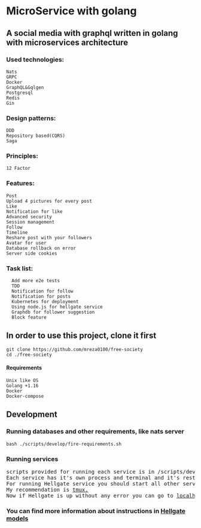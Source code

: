 # MicroService with golang


## A social media with graphql written in golang with microservices architecture

### Used technologies:
	Nats
	GRPC
	Docker
	GraphQL&Gqlgen
	Postgresql
	Redis
	Gin

### Design patterns:
	DDD
	Repository based(CQRS)
	Saga
  
### Principles:
	12 Factor


### Features:
	Post
	Upload 4 pictures for every post
	Like
	Notification for like
	Advanced security
	Session management
	Follow
	Timeline
	Reshare post with your followers
	Avatar for user
	Database rollback on error
	Server side cookies
  
### Task list:
      Add more e2e tests
      TDD
      Notification for follow
      Notification for posts
      Kubernetes for deployment
      Using node.js for hellgate service
      Graphdb for follower suggestion
      Block feature  

## In order to use this project, clone it first
	git clone https://github.com/mreza0100/free-society
	cd ./free-society


#### Requirements
	Unix like OS
	Golang +1.16
	Docker
	Docker-compose

## Development
### Running databases and other requirements, like nats server
	bash ./scripts/develop/fire-requirements.sh 

### Running services 
<pre>scripts provided for running each service is in /scripts/develop/services directory.
Each service has it's own process and terminal and it's restarting the process on file saving.
For running Hellgate service you should start all other services and then starting Hellgate service.
My recommendation is <a href="https://github.com/tmux/tmux">tmux.</a>
Now if Hellgate is up without any error you can go to <a href="http://localhost:10000">localhost:10000.</a>
</pre>
### You can find more information about instructions in [Hellgate models](https://github.com/mreza0100/golang-microService-boilerplate/tree/master/services/hellgate/graph/schema)
